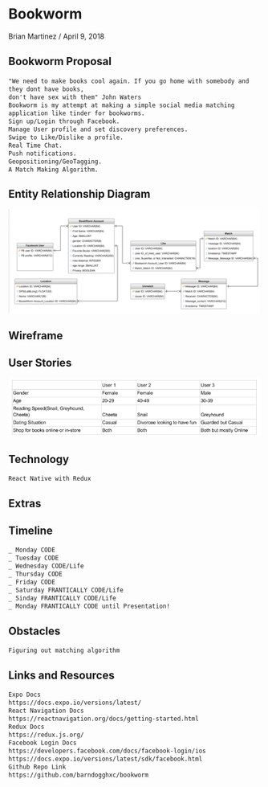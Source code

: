 # Bookworm

Brian Martinez / April 9, 2018 

## Bookworm Proposal  
	"We need to make books cool again. If you go home with somebody and they dont have books, 
	don't have sex with them" John Waters
	Bookworm is my attempt at making a simple social media matching application like tinder for bookworms. 
	Sign up/Login through Facebook.
	Manage User profile and set discovery preferences.
	Swipe to Like/Dislike a profile.
	Real Time Chat.
	Push notifications.
	Geopositioning/GeoTagging.
	A Match Making Algorithm.


## Entity Relationship Diagram
![imagename](./assets/BookWormERD.png)


## Wireframe 



## User Stories  
![imagename](./assets/BookWormUserStories.png)

## Technology

	React Native with Redux

## Extras

## Timeline
    _ Monday CODE
    _ Tuesday CODE
    _ Wednesday CODE/Life
    _ Thursday CODE
    _ Friday CODE
    _ Saturday FRANTICALLY CODE/Life
    _ Sinday FRANTICALLY CODE/Life
    _ Monday FRANTICALLY CODE until Presentation!

## Obstacles
	Figuring out matching algorithm

## Links and Resources  
	Expo Docs 
	https://docs.expo.io/versions/latest/
	React Navigation Docs
	https://reactnavigation.org/docs/getting-started.html
	Redux Docs
	https://redux.js.org/
	Facebook Login Docs
	https://developers.facebook.com/docs/facebook-login/ios
	https://docs.expo.io/versions/latest/sdk/facebook.html
	Github Repo Link
	https://github.com/barndogghxc/bookworm
